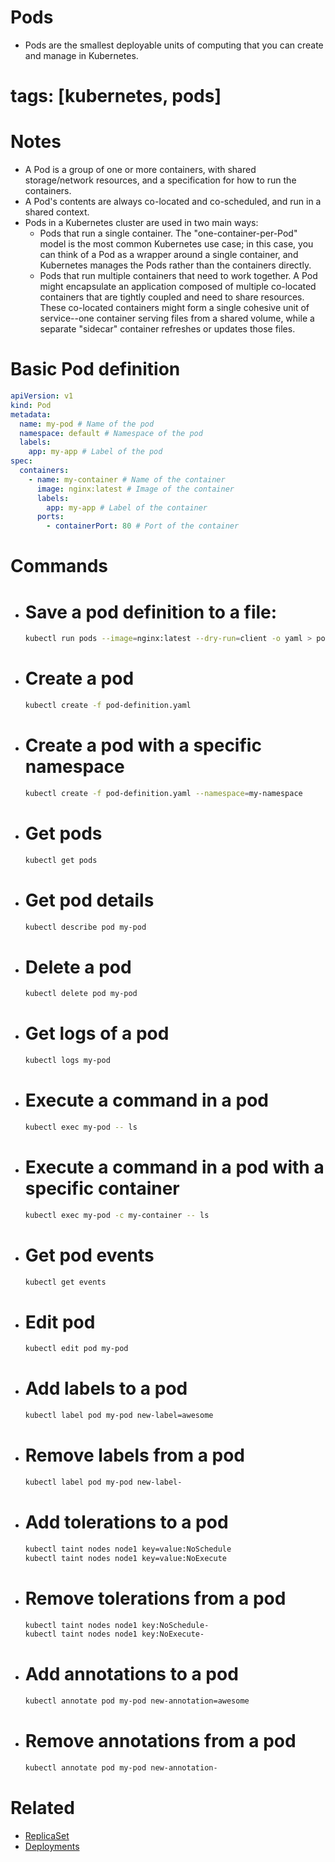 # Pods

- Pods are the smallest deployable units of computing that you can create and manage in Kubernetes.

# tags: [kubernetes, pods]

# Notes

- A Pod is a group of one or more containers, with shared storage/network resources, and a specification for how to run the containers.
- A Pod's contents are always co-located and co-scheduled, and run in a shared context.
- Pods in a Kubernetes cluster are used in two main ways:
  - Pods that run a single container. The "one-container-per-Pod" model is the most common Kubernetes use case; in this case, you can think of a Pod as a wrapper around a single container, and Kubernetes manages the Pods rather than the containers directly.
  - Pods that run multiple containers that need to work together. A Pod might encapsulate an application composed of multiple co-located containers that are tightly coupled and need to share resources. These co-located containers might form a single cohesive unit of service--one container serving files from a shared volume, while a separate "sidecar" container refreshes or updates those files.

# Basic Pod definition

```yaml
apiVersion: v1
kind: Pod
metadata:
  name: my-pod # Name of the pod
  namespace: default # Namespace of the pod
  labels:
    app: my-app # Label of the pod
spec:
  containers:
    - name: my-container # Name of the container
      image: nginx:latest # Image of the container
      labels:
        app: my-app # Label of the container
      ports:
        - containerPort: 80 # Port of the container
```

# Commands

- # Save a pod definition to a file:

  ```bash
  kubectl run pods --image=nginx:latest --dry-run=client -o yaml > pod-definition.yaml
  ```

- # Create a pod

  ```bash
  kubectl create -f pod-definition.yaml
  ```

- # Create a pod with a specific namespace

  ```bash
  kubectl create -f pod-definition.yaml --namespace=my-namespace
  ```

- # Get pods

  ```bash
  kubectl get pods
  ```

- # Get pod details

  ```bash
  kubectl describe pod my-pod
  ```

- # Delete a pod

  ```bash
  kubectl delete pod my-pod
  ```

- # Get logs of a pod

  ```bash
  kubectl logs my-pod
  ```

- # Execute a command in a pod

  ```bash
  kubectl exec my-pod -- ls
  ```

- # Execute a command in a pod with a specific container

  ```bash
  kubectl exec my-pod -c my-container -- ls
  ```

- # Get pod events

  ```bash
  kubectl get events
  ```

- # Edit pod

  ```bash
  kubectl edit pod my-pod
  ```

- # Add labels to a pod

  ```bash
  kubectl label pod my-pod new-label=awesome
  ```

- # Remove labels from a pod

  ```bash
  kubectl label pod my-pod new-label-
  ```

- # Add tolerations to a pod

  ```bash
  kubectl taint nodes node1 key=value:NoSchedule
  kubectl taint nodes node1 key=value:NoExecute
  ```

- # Remove tolerations from a pod

  ```bash
  kubectl taint nodes node1 key:NoSchedule-
  kubectl taint nodes node1 key:NoExecute-
  ```

- # Add annotations to a pod

  ```bash
  kubectl annotate pod my-pod new-annotation=awesome
  ```

- # Remove annotations from a pod
  ```bash
  kubectl annotate pod my-pod new-annotation-
  ```

# Related

- [ReplicaSet](/replicaset/replicaset.md)
- [Deployments](/deployments/deployments.md)
